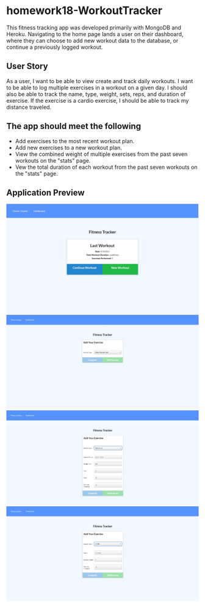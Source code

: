 # homework18-WorkoutTracker

This fitness tracking app was developed primarily with MongoDB and Heroku. Navigating to the home page lands a user on their dashboard, where they can choose to add new workout data to the database, or continue a previously logged workout. 

## User Story
As a user, I want to be able to view create and track daily workouts. I want to be able to log multiple exercises in a workout on a given day. I should also be able to track the name, type, weight, sets, reps, and duration of exercise. If the exercise is a cardio exercise, I should be able to track my distance traveled.

## The app should meet the following
* Add exercises to the most recent workout plan.
* Add new exercises to a new workout plan.
* View the combined weight of multiple exercises from the past seven workouts on the "stats" page.
* Vew the total duration of each workout from the past seven workouts on the "stats" page.

## Application Preview
![Workout Tracker, home](assets/images/workout-tracker-home.JPG)
![Workout Tracker, add](assets/images/workout-tracker-add.JPG)
![Workout Tracker, add-resistance](assets/images/workout-tracker-add-resistance.JPG)
![Workout Tracker, add-cardio](assets/images/workout-tracker-add-cardio.JPG)




